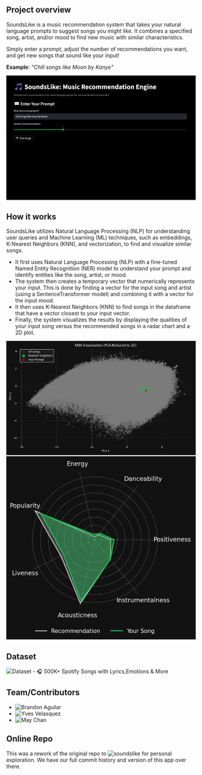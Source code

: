 ## Project overview

SoundsLike is a music recommendation system that takes your natural language prompts to suggest songs you might like. It combines a specified song, artist, and/or mood to find new music with similar characteristics.

Simply enter a prompt, adjust the number of recommendations you want, and get new songs that sound like your input!

**Example**: _"Chill songs like Moon by Kanye"_

![](media/SoundsLikeShowcase.gif)

## How it works

SoundsLike utilizes Natural Language Processing (NLP) for understanding user queries and Machine Learning (ML) techniques, such as embeddings, K-Nearest Neighbors (KNN), and vectorization, to find and visualize similar songs.

- It first uses Natural Language Processing (NLP) with a fine-tuned Named Entity Recognition (NER) model to understand your prompt and identify entities like the song, artist, or mood.
- The system then creates a temporary vector that numerically represents your input. This is done by finding a vector for the input song and artist (using a SentenceTransformer model) and combining it with a vector for the input mood.
- It then uses K-Nearest Neighbors (KNN) to find songs in the dataframe that have a vector closest to your input vector.
- Finally, the system visualizes the results by displaying the qualities of your input song versus the recommended songs in a radar chart and a 2D plot.

![](media/KNN_Graph.png)
![](media/Vector.png)

## Dataset

![Dataset - 🎧 500K+ Spotify Songs with Lyrics,Emotions & More](https://www.kaggle.com/datasets/devdope/900k-spotify)

## Team/Contributors

- ![Brandon Aguilar](https://github.com/brando008)
- ![Yves Velasquez](https://github.com/HallowsYves)
- ![May Chan](https://github.com/mchan78)

## Online Repo

This was a rework of the original repo to ![soundslike](https://github.com/HallowsYves/soundslike) for personal exploration. We have our full commit history and version of this app over there.

